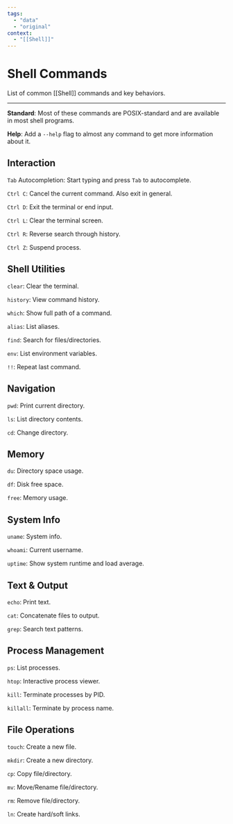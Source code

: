 ```yaml
---
tags:
  - "data"
  - "original"
context:
  - "[[Shell]]"
---
```


# Shell Commands

List of common [[Shell]] commands and key behaviors.

---

**Standard**: Most of these commands are POSIX-standard and are available in most shell programs.

**Help**: Add a `--help` flag to almost any command to get more information about it.

## Interaction

`Tab` Autocompletion: Start typing and press `Tab` to autocomplete.

`Ctrl C`: Cancel the current command. Also exit in general.

`Ctrl D`: Exit the terminal or end input.

`Ctrl L`: Clear the terminal screen.

`Ctrl R`: Reverse search through history.

`Ctrl Z`: Suspend process.

## Shell Utilities

`clear`: Clear the terminal.

`history`: View command history.

`which`: Show full path of a command.

`alias`: List aliases.

`find`: Search for files/directories.

`env`: List environment variables.

`!!`: Repeat last command.

## Navigation

`pwd`: Print current directory.

`ls`: List directory contents.

`cd`: Change directory.

## Memory

`du`: Directory space usage.

`df`: Disk free space.

`free`: Memory usage.

## System Info

`uname`: System info.

`whoami`: Current username.

`uptime`: Show system runtime and load average.

## Text & Output

`echo`: Print text.

`cat`: Concatenate files to output.

`grep`: Search text patterns.

## Process Management

`ps`: List processes.

`htop`: Interactive process viewer.

`kill`: Terminate processes by PID.

`killall`: Terminate by process name.

## File Operations

`touch`: Create a new file.

`mkdir`: Create a new directory.

`cp`: Copy file/directory.

`mv`: Move/Rename file/directory.

`rm`: Remove file/directory.

`ln`: Create hard/soft links.
